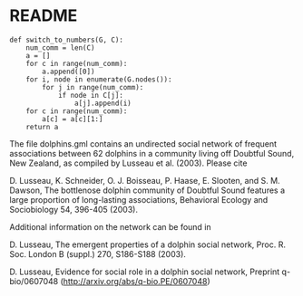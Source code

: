 # README

    def switch_to_numbers(G, C):
        num_comm = len(C)
        a = []
        for c in range(num_comm):
            a.append([0])
        for i, node in enumerate(G.nodes()):
            for j in range(num_comm):
                if node in C[j]:
                    a[j].append(i)
        for c in range(num_comm):
            a[c] = a[c][1:]
        return a


The file dolphins.gml contains an undirected social network of frequent
associations between 62 dolphins in a community living off Doubtful Sound,
New Zealand, as compiled by Lusseau et al. (2003).  Please cite

  D. Lusseau, K. Schneider, O. J. Boisseau, P. Haase, E. Slooten, and
  S. M. Dawson, The bottlenose dolphin community of Doubtful Sound features
  a large proportion of long-lasting associations, Behavioral Ecology and
  Sociobiology 54, 396-405 (2003).

Additional information on the network can be found in

  D. Lusseau, The emergent properties of a dolphin social network,
  Proc. R. Soc. London B (suppl.) 270, S186-S188 (2003).

  D. Lusseau, Evidence for social role in a dolphin social network,
  Preprint q-bio/0607048 (http://arxiv.org/abs/q-bio.PE/0607048)
